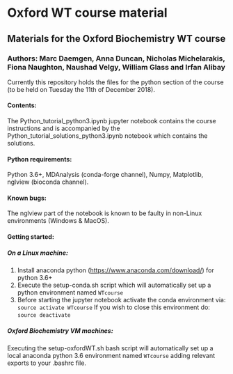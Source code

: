 # Oxford WT course material
## Materials for the Oxford Biochemistry WT course
### Authors: Marc Daemgen, Anna Duncan, Nicholas Michelarakis, Fiona Naughton, Naushad Velgy, William Glass and Irfan Alibay

Currently this repository holds the files for the python section of the course (to be held on Tuesday the 11th of December 2018).

#### Contents:

The Python_tutorial_python3.ipynb jupyter notebook contains the course instructions and is accompanied by the Python_tutorial_solutions_python3.ipynb notebook which contains the solutions.

#### Python requirements:
Python 3.6+, MDAnalysis (conda-forge channel), Numpy, Matplotlib, nglview (bioconda channel).

#### Known bugs: 
The nglview part of the notebook is known to be faulty in non-Linux environments (Windows & MacOS).

#### Getting started:

##### On a Linux machine:

1) Install anaconda python (https://www.anaconda.com/download/) for python 3.6+
2) Execute the setup-conda.sh script which will automatically set up a python environment named `WTcourse`
3) Before starting the jupyter notebook activate the conda environment via: `source activate WTcourse`
   If you wish to close this environment do: `source deactivate`


##### Oxford Biochemistry VM machines:

Executing the setup-oxfordWT.sh bash script will automatically set up a local anaconda python 3.6 environment named `WTcourse` adding relevant exports to your .bashrc file.



